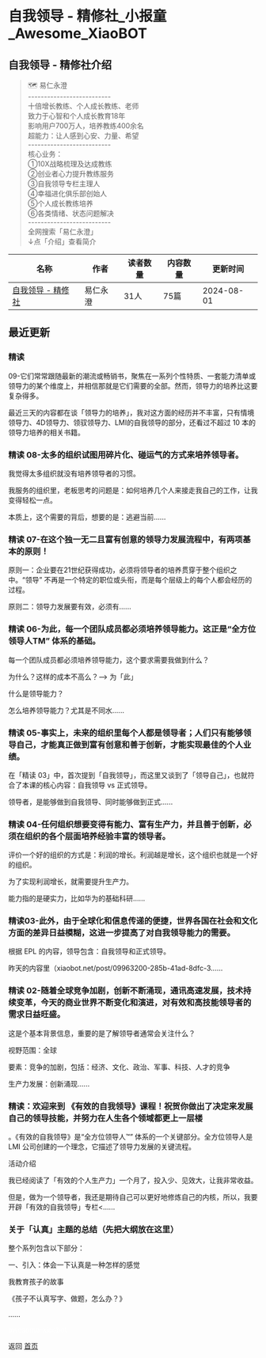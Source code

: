 # 自我领导 - 精修社_小报童_Awesome_XiaoBOT

## 自我领导 - 精修社介绍
> 🗺️ 易仁永澄    
\--------------------------    
十倍增长教练、个人成长教练、老师    
致力于心智和个人成长教育18年    
影响用户700万人，培养教练400余名    
超能力：让人感到心安、力量、希望    
\--------------------------    
核心业务：    
①10X战略梳理及达成教练    
②创业者心力提升教练服务    
③自我领导专栏主理人    
④幸福进化俱乐部创始人    
⑤个人成长教练培养    
⑥各类情绪、状态问题解决    
\--------------------------    
全网搜索「易仁永澄」    
↓点「介绍」查看简介  
  


|名称|作者|读者数量|内容数量|更新时间|
|---|---|---|---|---|
|[自我领导 - 精修社](https://xiaobot.net/p/runwithcc?refer=9c3f1c95-a052-465a-9902-f6d75080262a)|易仁永澄|31人|75篇|2024-08-01|

## 最近更新
### 精读
09-它们常常跟随最新的潮流或畅销书，聚焦在一系列个性特质、一套能力清单或领导力的某个维度上，并相信那就是它们需要的全部。然而，领导力的培养比这要复杂得多。

最近三天的内容都在谈「领导力的培养」，我对这方面的经历并不丰富，只有情境领导力、4D领导力、领驭领导力、LMI的自我领导的部分，还看过不超过 10
本的领导力培养的相关书籍。

### 精读 08-太多的组织试图用碎片化、碰运气的方式来培养领导者。

我觉得太多组织就没有培养领导者的习惯。

我服务的组织里，老板思考的问题是：如何培养几个人来接走我自己的工作，让我变得轻松一点。

本质上，这个需要的背后，想要的是：逃避当前......

### 精读 07-在这个独一无二且富有创意的领导力发展流程中，有两项基本的原则！

原则一：企业要在21世纪获得成功，必须将领导者的培养贯穿于整个组织之中。“领导” 不再是一个特定的职位或头衔，而是每个层级上的每个人都会经历的过程。

原则二：领导力发展要有效，必须有......

### 精读 06-为此，每一个团队成员都必须培养领导能力。这正是“全方位领导人TM” 体系的基础。

每一个团队成员都必须培养领导能力，这个要求需要我做到什么？

为什么？这样的成本不高么？——> 为「此」

什么是领导能力？

怎么培养领导能力？尤其是不同水......

### 精读 05-事实上，未来的组织里每个人都是领导者；人们只有能够领导自己，才能真正做到富有创意和善于创新，才能实现最佳的个人业绩。

在「精读 03」中，首次提到「自我领导」，而这里又谈到了「领导自己」，也就符合了本课的核心内容：自我领导 vs 正式领导。

领导者，是能够做到自我领导、同时能够做到正式......

### 精读 04-任何组织想要变得有能力、富有生产力，并且善于创新，必须在组织的各个层面培养经验丰富的领导者。

评价一个好的组织的方式是：利润的增长。利润越是增长，这个组织也就是一个好的组织。

为了实现利润增长，就需要提升生产力。

能力指的是硬实力，比如华为的基础科研......

### 精读03-此外，由于全球化和信息传递的便捷，世界各国在社会和文化方面的差异日益模糊，这进一步提高了对自我领导能力的需要。

根据 EPL 的内容，领导包含：自我领导和正式领导。

昨天的内容里（xiaobot.net/post/09963200-285b-41ad-8dfc-3......

### 精读 02-随着全球竞争加剧，创新不断涌现，通讯高速发展，技术持续变革，今天的商业世界不断变化和演进，对有效和高技能领导者的需求日益旺盛。

这是个基本背景信息，重要的是了解领导者通常会关注什么？

视野范围：全球

要素：竞争的加剧，包括：经济、文化、政治、军事、科技、人才的竞争

生产力发展：创新涌现......

### 精读：欢迎来到 《有效的自我领导》课程！祝贺你做出了决定来发展自己的领导技能，并努力在人生各个领域都更上一层楼
。《有效的自我领导》是“全方位领导人™” 体系的一个关键部分。全方位领导人是 LMI 公司创建的一个理念，它描述了领导力发展的关键流程。

活动介绍

我已经阅读了「有效的个人生产力」一个月了，投入少、见效大，让我非常收益。

但是，做为一个领导者，我还是期待自己可以更好地修炼自己的内核，所以，我要开辟「有效的自我领导」专栏<......

### 关于「认真」主题的总结（先把大纲放在这里）

整个系列包含以下部分：

一、引入：体会一下认真是一种怎样的感觉

我教育孩子的故事

《孩子不认真写字、做题，怎么办？》

......


<a href="https://github.com/Reno9527/awesome-xiaobot" style="color: white; text-decoration: none;">awesome-xiaobot</a>

返回 [首页](../README.md)
